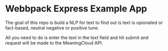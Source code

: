 # Webbpack Express Example App

The goal of this repo is build a NLP for text to find out is text is opionated or fact-based, neutral negative or positive tune.

All you need to do is enter the text in the text field and hit submit and request will be made to the MeaningCloud API.
